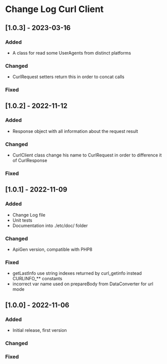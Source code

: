# Change Log Curl Client


## [1.0.3] - 2023-03-16

### Added

- A class for read some UserAgents from distinct platforms

### Changed

- CurlRequest setters return this in order to concat calls

### Fixed


## [1.0.2] - 2022-11-12

### Added

- Response object with all information about the request result

### Changed

- CurlClient class change his name to CurlRequest in order to difference it of CurlResponse

### Fixed


## [1.0.1] - 2022-11-09

### Added

- Change Log file
- Unit tests
- Documentation into ./etc/doc/ folder

### Changed

- ApiGen version, compatible with PHP8

### Fixed

- getLastInfo use string indexes returned by curl_getinfo instead CURLINFO_** constants
- incorrect var name used on prepareBody from DataConverter for url mode


## [1.0.0] - 2022-11-06

### Added

- Initial release, first version

### Changed

### Fixed
